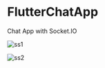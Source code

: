 # FlutterChatApp
Chat App with Socket.IO 

![ss1](https://user-images.githubusercontent.com/89494343/220482786-c0e32e29-dc8e-4164-b432-dbc5a0dc522b.png)

![ss2](https://user-images.githubusercontent.com/89494343/220482796-847519c0-c074-4f0c-81a7-b513c2b60802.png)
